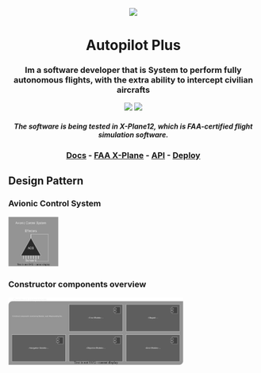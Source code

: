 <p align="center"><img src="https://wallpapercave.com/wp/wp9357389.jpg"></p>

<h1 align="center">Autopilot Plus </h1>

<h3 align="center">
 Im a software developer that is System to perform fully autonomous flights, with the extra ability to intercept civilian aircrafts
</h3>

<p align="center">
<!--<a href="https://github.com/r-spacex/SpaceX-API/actions?query=workflow%3ATest"><img src="https://img.shields.io/github/workflow/status/r-spacex/SpaceX-API/Test?style=flat-square"></a>-->
<a href="https://github.com/r-spacex/SpaceX-API/releases"><img src="https://img.shields.io/github/release/ngomezcn/AutopilotPlus.svg?longCache=true&style=flat-square"></a>
<a href="https://en.wikipedia.org/wiki/Representational_state_transfer"><img src="https://img.shields.io/badge/interface-REST-brightgreen.svg?longCache=true&style=flat-square"></a>
</p>

<h4 align="center">
  <i>
    The software is being tested in X-Plane12, which is FAA-certified flight simulation software.
  </i>
</h4>

<h3 align="center">
    <a href="docs/README.md">Docs</a> - 
    <a href="https://www.x-plane.com/pro/certified/">FAA X-Plane</a> - 
    <a href="docs/apidoc">API</a> - 
    <a href="docs/how-to-deploy">Deploy</a>
<br/>
</h3>

## Design Pattern
<h3>Avionic Control System</h3>  
<p align="left"><img width="20%" src="./resources/images/acs.svg"> </p>

<h3>Constructor components overview</h3>  
<p align="left"><img width="70%" src="./resources/images/construct_components_overview.svg"></p>



